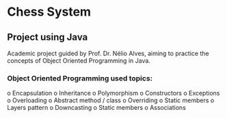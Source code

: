 # Chess System
## Project using Java 

Academic project guided by Prof. Dr. Nélio Alves, aiming to practice the concepts of Object Oriented Programming in Java.

### Object Oriented Programming used topics:
o Encapsulation 
o Inheritance 
o Polymorphism
o Constructors 
o Exceptions 
o Overloading 
o Abstract method / class 
o Overriding 
o Static members 
o Layers pattern 
o Downcasting 
o Static members 
o Associations 

